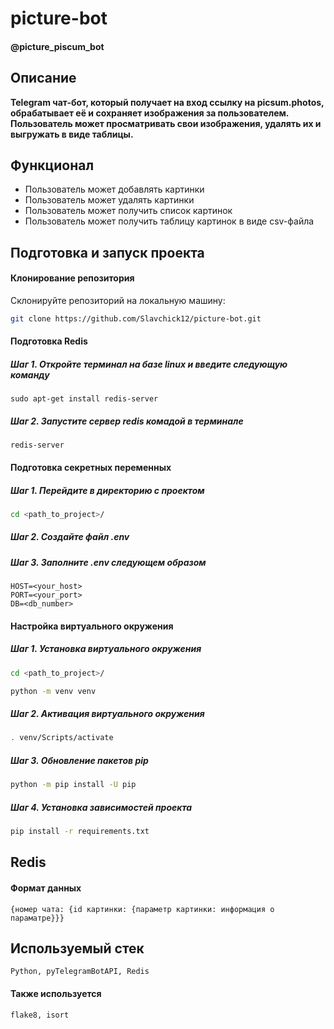 # picture-bot
#### @picture_piscum_bot

## Описание
__Telegram чат-бот, который получает на вход ссылку на picsum.photos, обрабатывает её и сохраняет изображения за пользователем. Пользователь может просматривать свои изображения, удалять их и выгружать в виде таблицы.__

## Функционал
* Пользователь может добавлять картинки
* Пользователь может удалять картинки
* Пользователь может получить список картинок
* Пользователь может получить таблицу картинок в виде csv-файла

## Подготовка и запуск проекта
#### Клонирование репозитория
Склонируйте репозиторий на локальную машину:
```bash
git clone https://github.com/Slavchick12/picture-bot.git
```
#### Подготовка Redis
##### Шаг 1. Откройте терминал на базе linux и введите следующую команду
```
sudo apt-get install redis-server
```
##### Шаг 2. Запустите сервер redis комадой в терминале
```
redis-server
```
#### Подготовка секретных переменных
##### Шаг 1. Перейдите в директорию с проектом
```bash
cd <path_to_project>/
```
##### Шаг 2. Создайте файл *.env*
##### Шаг 3. Заполните *.env* следующем образом
```
HOST=<your_host>
PORT=<your_port>
DB=<db_number>
```
#### Настройка виртуального окружения
##### Шаг 1. Установка виртуального окружения
```bash
cd <path_to_project>/
```
```bash
python -m venv venv
```
##### Шаг 2. Активация виртуального окружения
```bash
. venv/Scripts/activate
```
##### Шаг 3. Обновление пакетов pip
```bash
python -m pip install -U pip
```
##### Шаг 4. Установка зависимостей проекта
```bash
pip install -r requirements.txt
```

## Redis
#### Формат данных
```
{номер чата: {id картинки: {параметр картинки: информация о параматре}}}
```

## Используемый стек
```
Python, pyTelegramBotAPI, Redis
```

#### Также используется
```
flake8, isort
```
